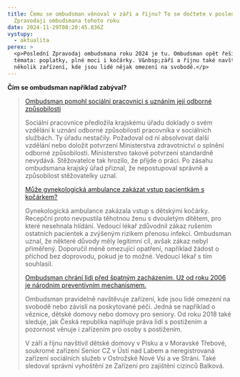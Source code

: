 ```yaml
---
title: Čemu se ombudsman věnoval v září a říjnu? To se dočtete v posledním
  Zpravodaji ombudsmana tohoto roku
date: 2024-11-29T08:20:45.836Z
vystupy:
  - aktualita
perex: >
  <p>Poslední Zpravodaj ombudsmana roku 2024 je tu. Ombudsman opět řešil pestrá
  témata: poplatky, plné moci i kočárky. V&nbsp;září a říjnu také navštívil
  několik zařízení, kde jsou lidé nějak omezení na svobodě.</p>
---
```

<p><strong>Čím se ombudsman například zabýval?</strong></p>

<blockquote>
<p><a href="https://www.ochrance.cz/zpravodaj/za_zari_a_rijen_2024/#item-1-4">Ombudsman pomohl sociální pracovnici s uznáním její odborné způsobilosti </a></p>

<p>Sociální pracovnice předložila krajskému úřadu doklady o svém vzdělání k uznání odborné způsobilosti pracovníka v&nbsp;sociálních službách. Ty úřadu nestačily. Požadoval od ní absolvovat další vzdělání nebo doložit potvrzení Ministerstva zdravotnictví o splnění odborné způsobilosti. Ministerstvo takové potvrzení standardně nevydává. Stěžovatelce tak hrozilo, že přijde o práci. Po zásahu ombudsmana krajský úřad přiznal, že nepostupoval správně a způsobilost stěžovatelky uznal.</p>

<p><a href="https://www.ochrance.cz/zpravodaj/za_zari_a_rijen_2024/#item-3-0">Může gynekologická ambulance zakázat vstup pacientkám s kočárkem? </a></p>

<p>Gynekologická ambulance zakázala vstup s dětskými kočárky. Recepční proto nevpustila těhotnou ženu s dvouletým dítětem, pro které nesehnala hlídání. Vedoucí lékař zdůvodnil zákaz rušením ostatních pacientek a zvýšeným rizikem přenosu infekcí. Ombudsman uznal, že některé důvody měly legitimní cíl, avšak zákaz nebyl přiměřený. Doporučil méně omezující opatření, například žádost o příchod bez doprovodu, pokud je to možné. Vedoucí lékař s&nbsp;tím souhlasil.</p>

<p><a href="https://www.ochrance.cz/zpravodaj/za_zari_a_rijen_2024/#item-4-0">Ombudsman chrání lidi před špatným zacházením. Už od roku 2006 je národním preventivním mechanismem.</a></p>

<p>Ombudsman pravidelně navštěvuje zařízení, kde jsou lidé omezení na svobodě nebo závislí na poskytované péči. Jedná se například o věznice, dětské domovy nebo domovy pro seniory. Od roku 2018 také sleduje, jak Česká republika naplňuje práva lidí s&nbsp;postižením a pozornost věnuje i zařízením pro osoby s&nbsp;postižením.</p>

<p>V&nbsp;září a říjnu navštívil dětské domovy v&nbsp;Písku a v&nbsp;Moravské Třebové, soukromé zařízení Senior CZ v Ústí nad Labem a neregistrovaná zařízení sociálních služeb v&nbsp;Ostrožské Nové Vsi a ve Strání. Také sledoval správní vyhoštění ze Zařízení pro zajištění cizinců Balková.</p>
</blockquote>
